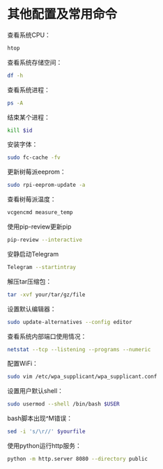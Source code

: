 # 其他配置及常用命令

查看系统CPU：

```bash
htop
```

查看系统存储空间：

```bash
df -h
```

查看系统进程：

```bash
ps -A
```

结束某个进程：

```bash
kill $id
```

安装字体：

```bash
sudo fc-cache -fv
```

更新树莓派eeprom：

```bash
sudo rpi-eeprom-update -a
```

查看树莓派温度：

```bash
vcgencmd measure_temp
```

使用pip-review更新pip

```bash
pip-review --interactive
```

安静启动Telegram

```bash
Telegram --startintray
```

解压tar压缩包：

```bash
tar -xvf your/tar/gz/file
```

设置默认编辑器：

```bash
sudo update-alternatives --config editor
```

查看系统内部端口使用情况：

```bash
netstat --tcp --listening --programs --numeric
```

配置WiFi：

```bash
sudo vim /etc/wpa_supplicant/wpa_supplicant.conf
```

设置用户默认shell：

```bash
sudo usermod --shell /bin/bash $USER
```

bash脚本出现^M错误：

```bash
sed -i 's/\r//' $yourfile
```

使用python运行http服务：

```bash
python -m http.server 8080 --directory public
```
